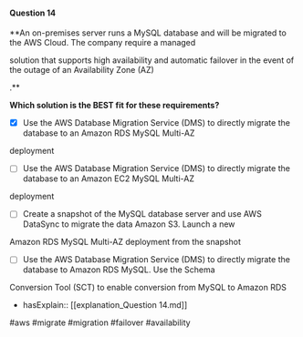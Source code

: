 #### Question  14


**An on-premises server runs a MySQL database and will be migrated to the AWS Cloud. The company require a managed

solution that supports high availability and automatic failover in the event of the outage of an Availability Zone (AZ)

.**


**Which solution is the BEST fit for these requirements?**


- [x] Use the AWS Database Migration Service (DMS) to directly migrate the database to an Amazon RDS MySQL Multi-AZ

deployment


- [ ] Use the AWS Database Migration Service (DMS) to directly migrate the database to an Amazon EC2 MySQL Multi-AZ

deployment


- [ ] Create a snapshot of the MySQL database server and use AWS DataSync to migrate the data Amazon S3. Launch a new

Amazon RDS MySQL Multi-AZ deployment from the snapshot


- [ ] Use the AWS Database Migration Service (DMS) to directly migrate the database to Amazon RDS MySQL. Use the Schema

Conversion Tool (SCT) to enable conversion from MySQL to Amazon RDS



- hasExplain:: [[explanation_Question  14.md]]

#aws #migrate #migration #failover #availability 